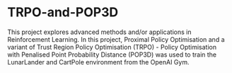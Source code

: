 # TRPO-and-POP3D
This project explores advanced methods and/or applications in Reinforcement Learning. In this project, Proximal Policy Optimisation and a variant of Trust Region Policy Optimisation (TRPO) - Policy Optimisation with Penalised Point Probability Distance (POP3D) was used to train the LunarLander and CartPole environment from the OpenAI Gym.
